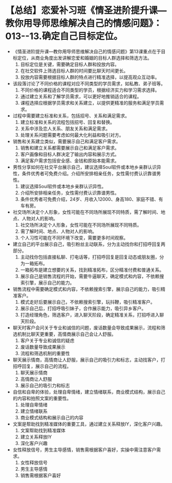 # 【总结】恋爱补习班《情圣进阶提升课—教你用导师思维解决自己的情感问题》：013--13.确定自己目标定位。

-   《情圣进阶提升课—教你用导师思维解决自己的情感问题》第13课重点在于目标定位，从商业角度出发讲解恋爱和婚姻的目标人群选择和筛选方法。
    1.  目标定位是关键，需要确定目标人群和投放内容。
    2.  在社交软件上筛选目标人群的时间要比聊天时间更长。
    3.  投放内容需要根据目标人群的特点进行精准选择，以提高观众互动率。
-   该段落讨论了不同价格的课程对应不同类型的学员需求，如私教、弟子班等。
    1.  不同价格的课程适合不同类型的学员，根据经济实力和学习需求选择。
    2.  通过建立关系和了解学员需求，可以更好地推销适合的课程。
    3.  课程选择应根据学员需求和关系建立，以提供更精准的服务和满足学员需求。
-   过程中需要建立标准和关系，包括招号、关系和满足需求。
    1.  建立标准和关系的流程包括招号、回复和替换。
    2.  关系中涉及恋人关系、朋友关系和满足需求。
    3.  处理关系问题需要考虑如何最大化利益和吸引对方。
-   销售和关系建立类似，需要展示自己和满足客户需求。
    1.  销售和建立关系都需要展示自己和满足客户需求。
    2.  客户画像和目标人群决定了输出内容和展示方式。
    3.  满足客户需求包括安全感、金钱和原始本能需求。
-   男性分享如何在社交平台展示自己，建议选择Soul软件或本地乡亲群认识异性，条件优秀者可免费介绍。介绍所安排相亲任务，女性需付费认识靠谱男性。
    1.  建议选择Soul软件或本地乡亲群认识异性。
    2.  介绍所安排相亲任务，女性需付费认识靠谱男性。
    3.  条件优秀者可免费介绍，24岁、月收入12000、身高180、家庭不错、有车有房。
-   社交场所决定个人形象，女性可能在不同场所展现不同特质，需了解时间、地点、人物对人的影响。
    1.  社交场所决定个人形象，女性可能在不同场所展现不同特质。
    2.  需了解时间、地点、人物对人的影响。
    3.  个人习性可能在不同环境下改变，需要更多时间观察。
-   建立自己的平台展示自己，吸引粉丝主动联系，分为主动找你和打招呼回复两部分。
    1.  主动找你包括直接私聊、打电话等，打招呼回复是回复动态或朋友圈，分为一箱拓布。
    2.  一箱拓布是建立想要的关系，找到精准拓布，区分精准付费和普通关系。
    3.  展示自己是销售流程的开始，需要牛逼聊天，确定模式和内容，不依赖搜索引擎，展示自己的能力。
-   销售流程中需要确定模式和内容，不依赖搜索引擎，展示自己的能力，吸引精准客户。
    1.  模式走好后要展示自己，不依赖搜索引擎，玩抖鞭，吸引精准客户。
    2.  展示自己后，打招呼吸引妹子，合作展示能力，吸引异乡客户。
    3.  打造经理角色，筛选客户，进入聊天阶段，确定精准关系，打招呼进入聊天阶段。
-   聊天时客户会问关于专业和诚信的问题，废话数量会导致成果展示，流程和筛选机制比聊天更重要，高情商展示自己会让人舒服。
    1.  客户关于专业和诚信的疑虑
    2.  废话数量导致成果展示
    3.  流程和筛选机制的重要性
-   聊天展示情商，高情商让人舒服，展示自己的吸引力和标志，主动找客户，打招呼回复，展示自己的流程。
    1.  聊天展示情商
    2.  高情商让人舒服
    3.  展示自己的吸引力和标志
-   自信和自卑的体验，处理自卑情绪，建立情绪联系，商业模式结构，展示自己的内容和拍照文案的重要性。
    1.  处理自卑情绪
    2.  建立情绪联系
    3.  商业模式结构和展示自己的内容
-   文案是帮助找到精准媒体的重要工具，通过建立关系释放IY，深化客户兴趣。
    1.  文案帮助找到精准媒体
    2.  建立关系释放IY
    3.  深化客户兴趣
-   女性释放信号，男生主导感情，销售需根据客户喜好，实操中需注意客户需求。
    1.  女性释放信号
    2.  男生主导感情
    3.  销售需根据客户喜好